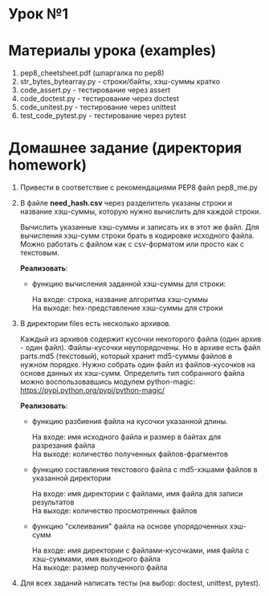 # Урок №1

# Материалы урока (examples)
1. pep8_cheetsheet.pdf (шпаргалка по pep8)
2. str_bytes_bytearray.py - строки/байты, хэш-суммы кратко
3. code_assert.py         - тестирование через assert  
4. code_doctest.py        - тестирование через doctest
5. code_unitest.py        - тестирование через unittest
6. test_code_pytest.py    - тестирование через pytest

# Домашнее задание (директория homework)
1. Привести в соответствие с рекомендациями PEP8 файл pep8_me.py

2. В файле **need_hash.csv** через разделитель указаны строки и название хэш-суммы,
 которую нужно вычислить для каждой строки.

   Вычислить указанные хэш-суммы и записать их в этот же файл.
   Для вычисления хэш-сумм строки брать в кодировке исходного файла.
   Можно работать с файлом как с csv-форматом или просто как с текстовым.

    **Реализовать**:
    * функцию вычисления заданной хэш-суммы для строки:

        На входе: строка, название алгоритма хэш-суммы<br> 
        На выходе: hex-представление хэш-суммы для строки

3. В директории files есть несколько архивов.

    Каждый из архивов содержит кусочки некоторого файла (один архив - один файл).
    Файлы-кусочки неупорядочены. Но в архиве есть файл parts.md5 (текстовый),
    который хранит md5-суммы файлов в нужном порядке.
    Нужно собрать один файл из файлов-кусочков на основе данных их хэш-сумм.
    Определить тип собранного файла можно воспользовавшись модулем python-magic:
    https://pypi.python.org/pypi/python-magic/

    **Реализовать**:
    * функцию разбиения файла на кусочки указанной длины. 

        На входе: имя исходного файла и размер в байтах для разрезания файла<br>
        На выходе: количество полученных файлов-фрагментов

    * функцию составления текстового файла с md5-хэшами файлов в указанной директории

        На входе: имя директории с файлами, имя файла для записи результатов<br>
        На выходе: количество просмотренных файлов

    * функцию "склеивания" файла на основе упорядоченных хэш-сумм

        На входе: имя директории с файлами-кусочками, имя файла с хэш-суммами, имя выходного файла<br>
        На выходе: размер полученного файла

4. Для всех заданий написать тесты (на выбор: doctest, unittest, pytest).

